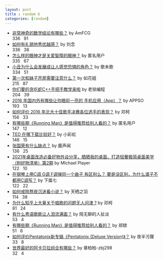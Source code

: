 ```yaml
---
layout: post
title : random 6
categories: [random]
---
```


- [非常神奇的数学结论有哪些？](https://www.zhihu.com/question/37470096/answer/79462351) by AmFCG
<br><i class="fas fa-thumbs-up"></i> 336&nbsp;&nbsp;<i class="fas fa-comment"></i> 91
- [如何有礼貌地秀优越感？](https://www.zhihu.com/question/22670340/answer/22251598) by 刘念
<br><i class="fas fa-thumbs-up"></i> 336&nbsp;&nbsp;<i class="fas fa-comment"></i> 38
- [怎么样的眼神才是关爱智障的眼神？](https://www.zhihu.com/question/46699496/answer/116772141) by 匿名用户
<br><i class="fas fa-thumbs-up"></i> 335&nbsp;&nbsp;<i class="fas fa-comment"></i> 67
- [小丑为什么会发展成让人感觉恐惧的角色？](https://www.zhihu.com/question/26162705/answer/33350673) by 歌未歌
<br><i class="fas fa-thumbs-up"></i> 334&nbsp;&nbsp;<i class="fas fa-comment"></i> 51
- [第一次和妹子开房需要注意什么？](https://www.zhihu.com/question/30442085/answer/116128024) by 如花姐
<br><i class="fas fa-thumbs-up"></i> 215&nbsp;&nbsp;<i class="fas fa-comment"></i> 87
- [你们要的贪吃蛇C++手把手教学来啦](https://zhuanlan.zhihu.com/p/39597457) by 老徐编程
<br><i class="fas fa-thumbs-up"></i> 204&nbsp;&nbsp;<i class="fas fa-comment"></i> 39
- [2016 年国内外有哪些让你眼前一亮的 手机应用（App）？](https://www.zhihu.com/question/52412552/answer/138026828) by APPSO
<br><i class="fas fa-thumbs-up"></i> 193&nbsp;&nbsp;<i class="fas fa-comment"></i> 13
- [如何评价 2016 年北大十佳歌手决赛各位选手的表现？](https://www.zhihu.com/question/46639418/answer/102177569) by 邓柯
<br><i class="fas fa-thumbs-up"></i> 156&nbsp;&nbsp;<i class="fas fa-comment"></i> 33
- [有哪些期《Running Man》是值得推荐给别人看的？](https://www.zhihu.com/question/23052835/answer/80266520) by 匿名用户
<br><i class="fas fa-thumbs-up"></i> 147&nbsp;&nbsp;<i class="fas fa-comment"></i> 12
- [TED 在哪下载比较好？](https://www.zhihu.com/question/19976022/answer/15673572) by 小彩虹
<br><i class="fas fa-thumbs-up"></i> 146&nbsp;&nbsp;<i class="fas fa-comment"></i> 15
- [张国荣有什么缺点？](https://www.zhihu.com/question/29234051/answer/83164882) by 鹿声闻
<br><i class="fas fa-thumbs-up"></i> 136&nbsp;&nbsp;<i class="fas fa-comment"></i> 25
- [2021年桌面改造必备好物外设分享，晒晒我的桌面，打造轻奢极简桌面美学（附好物清单）第2期](https://zhuanlan.zhihu.com/p/371841509) by MIchael Player
<br><i class="fas fa-thumbs-up"></i> 122&nbsp;&nbsp;<i class="fas fa-comment"></i> 10
- [在钢琴上用C调 G调 F调弹同一个曲子 有区别么？ 要是没区别，为什么谱子不都用C调写？](https://www.zhihu.com/question/40069614/answer/84789035) by 下属七
<br><i class="fas fa-thumbs-up"></i> 122&nbsp;&nbsp;<i class="fas fa-comment"></i> 22
- [如何戒除熬夜沉迷看小说？](https://www.zhihu.com/question/29459087/answer/50232283) by 天栖之羽
<br><i class="fas fa-thumbs-up"></i> 114&nbsp;&nbsp;<i class="fas fa-comment"></i> 38
- [为什么知乎上大量关于唱歌的问题无人问津 ?](https://www.zhihu.com/question/28526160/answer/41148542) by 邓柯
<br><i class="fas fa-thumbs-up"></i> 81&nbsp;&nbsp;<i class="fas fa-comment"></i> 24
- [有什么粤语歌能让人泪流满面？](https://www.zhihu.com/question/29656893/answer/78528058) by 陪无聊的人扯淡
<br><i class="fas fa-thumbs-up"></i> 53&nbsp;&nbsp;<i class="fas fa-comment"></i> 4
- [有哪些期《Running Man》是值得推荐给别人看的？](https://www.zhihu.com/question/23052835/answer/47809945) by 郑镔
<br><i class="fas fa-thumbs-up"></i> 51&nbsp;&nbsp;<i class="fas fa-comment"></i> 6
- [如何评价Pentatonix新专辑《Pentatonix (Deluxe Version)》？](https://www.zhihu.com/question/37009170/answer/71828251) by 夜半污聲
<br><i class="fas fa-thumbs-up"></i> 33&nbsp;&nbsp;<i class="fas fa-comment"></i> 8
- [世界最好的阿卡贝拉组合有哪些？](https://www.zhihu.com/question/21807062/answer/76418398) by 章柏柏-zbj298
<br><i class="fas fa-thumbs-up"></i> 32&nbsp;&nbsp;<i class="fas fa-comment"></i> 4
